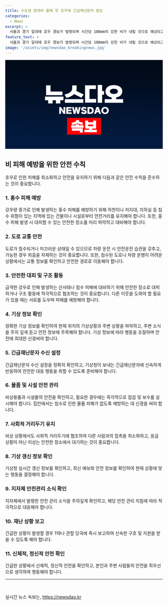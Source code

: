 ```yaml
---
title: 수도권 장대비 올해 첫 호우에 긴급재난문자 발송
categories:
  - News
excerpt: >
  서울과 경기 일대에 호우 경보가 발령되며 시간당 100mm의 강한 비가 내릴 것으로 예상되고 있다. 경기 북부와 강원 북부 내륙에서는 18일까지 최대 150mm의 물폭탄이 예상되며, 도로 침수와 산사태 등 긴급상황이 발생 중이다. 또한, 서울에서는 노원구를 중심으로 시간당 84mm의 강한 비가 관측되었으며, 지역별로 도로 통제와 홍수 주의보가 발령되고 있다. 기상청은 시간당 50mm 이상의 집중 호우가 지속될 것으로 예상하고 있으며, 이에 따라 주변 환경에 대한 주의가 요구된다.
feature_text: >
  서울과 경기 일대에 호우 경보가 발령되며 시간당 100mm의 강한 비가 내릴 것으로 예상되고 있다. 경기 북부와 강원 북부 내륙에서는 18일까지 최대 150mm의 물폭탄이 예상되며, 도로 침수와 산사태 등 긴급상황이 발생 중이다. 또한, 서울에서는 노원구를 중심으로 시간당 84mm의 강한 비가 관측되었으며, 지역별로 도로 통제와 홍수 주의보가 발령되고 있다. 기상청은 시간당 50mm 이상의 집중 호우가 지속될 것으로 예상하고 있으며, 이에 따라 주변 환경에 대한 주의가 요구된다.
image: '/assets/img/newsdao_breakingnews.jpg'
---
```


<p><img src="/assets/img/newsdao_breakingnews.jpg" alt="bookingtag 속보" /></p>

<h2 data-ke-size="size26">비 피해 예방을 위한 안전 수칙</h2>

<p data-ke-size="size16">호우로 인한 피해를 최소화하고 안전을 유지하기 위해 다음과 같은 안전 수칙을 준수하는 것이 중요합니다.</p>

<h3>1. 홍수 피해 예방</h3>

<p data-ke-size="size16">강우량 증가로 인해 발생하는 홍수 피해를 예방하기 위해 하천이나 저지대, 지하실 등 침수 위험이 있는 지역에 있는 건물이나 시설로부터 안전거리를 유지해야 합니다. 또한, 홍수 피해 발생 시 대피할 수 있는 안전한 장소를 미리 파악하고 대비해야 합니다.</p>

<h3>2. 도로 교통 안전</h3>

<p data-ke-size="size16">도로가 침수되거나 미끄러운 상태일 수 있으므로 차량 운전 시 안전운전 습관을 갖추고, 가능한 경우 외출을 자제하는 것이 중요합니다. 또한, 침수된 도로나 차량 운행이 어려운 상황에서는 교통 정보를 확인하고 안전한 경로로 이동해야 합니다.</p>

<h3>3. 안전한 대피 및 구조 활동</h3>

<p data-ke-size="size16">급격한 강우로 인해 발생하는 산사태나 침수 피해에 대비하기 위해 안전한 장소로 대피하거나 구조 활동에 적극적으로 협조하는 것이 중요합니다. 다른 이웃을 도와야 할 필요가 있을 때는 서로를 도우며 피해를 예방해야 합니다.</p>

<h3>4. 기상 정보 확인</h3>

<p data-ke-size="size16">정확한 기상 정보를 확인하여 현재 위치의 기상상황과 주변 상황을 파악하고, 주변 소식을 주의 깊게 듣고 안전 정보에 주목해야 합니다. 기상 정보에 따라 행동을 조절하며 안전에 최대한 신경써야 합니다.</p>

<h3>5. 긴급재난문자 수신 설정</h3>

<p data-ke-size="size16">긴급재난문자 수신 설정을 정확히 확인하고, 기상청이 보내는 긴급재난문자에 신속하게 반응하여 안전한 대응 행동을 취할 수 있도록 준비해야 합니다.</p>

<h3>6. 물품 및 시설 안전 관리</h3>

<p data-ke-size="size16">비상용품과 시설물의 안전을 확인하고, 필요한 경우에는 즉각적으로 점검 및 보수를 실시해야 합니다. 집안에서는 침수로 인한 물품 피해가 없도록 예방하는 데 신경을 써야 합니다.</p>

<h3>7. 사회적 거리두기 유지</h3>

<p data-ke-size="size16">비상 상황에서도 사회적 거리두기에 협조하여 다른 사람과의 접촉을 최소화하고, 응급 상황이 아닌 이상는 안전한 장소에서 대기하는 것이 중요합니다.</p>

<h3>8. 기상 갱신 정보 확인</h3>

<p data-ke-size="size16">기상청 실시간 갱신 정보를 확인하고, 최신 예보와 안전 정보를 확인하여 현재 상황에 맞는 행동을 결정해야 합니다.</p>

<h3>9. 지자체 안전관리 소식 확인</h3>

<p data-ke-size="size16">지자체에서 발령한 안전 관리 소식을 주의깊게 확인하고, 해당 안전 관리 지침에 따라 적극적으로 대응해야 합니다.</p>

<h3>10. 재난 상황 보고</h3>

<p data-ke-size="size16">긴급한 상황이 발생할 경우 119나 관할 당국에 즉시 보고하여 신속한 구호 및 지원을 받을 수 있도록 해야 합니다.</p>

<h3>11. 신체적, 정신적 안전 확인</h3>

<p data-ke-size="size16">긴급한 상황에서 신체적, 정신적 안전을 확인하고, 본인과 주변 사람들의 안전을 최우선으로 생각하여 행동해야 합니다.</p>

<hr>

<p data-ke-size="size16">&nbsp;</p>
실시간 뉴스 속보는, <a href="https://newsdao.kr" rel="dofollow">https://newsdao.kr</a>


